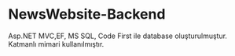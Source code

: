 # NewsWebsite-Backend
Asp.NET MVC,EF, MS SQL, Code First ile database oluşturulmuştur.
Katmanlı mimari kullanılmıştır.
